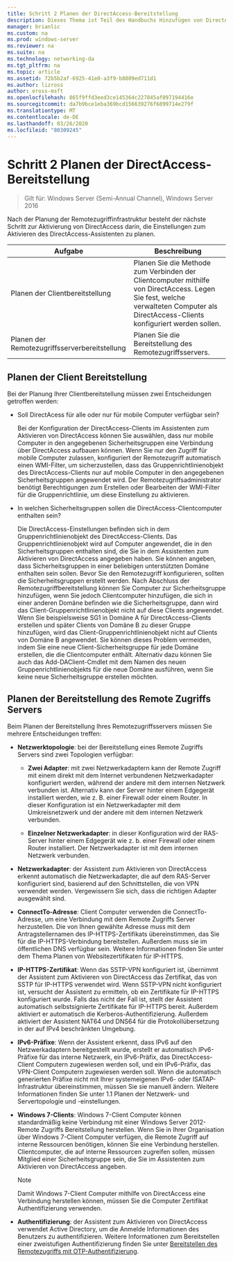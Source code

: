 ```yaml
---
title: Schritt 2 Planen der DirectAccess-Bereitstellung
description: Dieses Thema ist Teil des Handbuchs Hinzufügen von DirectAccess zu einer vorhandenen Remote Zugriffs Bereitstellung (VPN) für Windows Server 2016.
manager: brianlic
ms.custom: na
ms.prod: windows-server
ms.reviewer: na
ms.suite: na
ms.technology: networking-da
ms.tgt_pltfrm: na
ms.topic: article
ms.assetid: 72b5b2af-6925-41e0-a3f9-b8809ed711d1
ms.author: lizross
author: eross-msft
ms.openlocfilehash: 865f9ffd3eed3ce145364c227845af097194416e
ms.sourcegitcommit: da7b9bce1eba369bcd156639276f6899714e279f
ms.translationtype: MT
ms.contentlocale: de-DE
ms.lasthandoff: 03/26/2020
ms.locfileid: "80309245"
---
```

# <a name="step-2-plan-the-directaccess-deployment"></a>Schritt 2 Planen der DirectAccess-Bereitstellung

>Gilt für: Windows Server (Semi-Annual Channel), Windows Server 2016

Nach der Planung der Remotezugriffinfrastruktur besteht der nächste Schritt zur Aktivierung von DirectAccess darin, die Einstellungen zum Aktivieren des DirectAccess-Assistenten zu planen.  
  
|Aufgabe|Beschreibung|  
|----|--------|  
|Planen der Clientbereitstellung|Planen Sie die Methode zum Verbinden der Clientcomputer mithilfe von DirectAccess. Legen Sie fest, welche verwalteten Computer als DirectAccess-Clients konfiguriert werden sollen.|  
|Planen der Remotezugriffsserverbereitstellung|Planen Sie die Bereitstellung des Remotezugriffsservers.|  
  
## <a name="planning-for-client-deployment"></a><a name="bkmk_2_1_client"></a>Planen der Client Bereitstellung  
Bei der Planung Ihrer Clientbereitstellung müssen zwei Entscheidungen getroffen werden:  
  
-   Soll DirectAcess für alle oder nur für mobile Computer verfügbar sein?  
  
    Bei der Konfiguration der DirectAccess-Clients im Assistenten zum Aktivieren von DirectAccess können Sie auswählen, dass nur mobile Computer in den angegebenen Sicherheitsgruppen eine Verbindung über DirectAccess aufbauen können. Wenn Sie nur den Zugriff für mobile Computer zulassen, konfiguriert der Remotezugriff automatisch einen WMI-Filter, um sicherzustellen, dass das Gruppenrichtlinienobjekt des DirectAccess-Clients nur auf mobile Computer in den angegebenen Sicherheitsgruppen angewendet wird. Der Remotezugriffsadministrator benötigt Berechtigungen zum Erstellen oder Bearbeiten der WMI-Filter für die Gruppenrichtlinie, um diese Einstellung zu aktivieren.  
  
-   In welchen Sicherheitsgruppen sollen die DirectAccess-Clientcomputer enthalten sein?  
  
    Die DirectAccess-Einstellungen befinden sich in dem Gruppenrichtlinienobjekt des DirectAccess-Clients. Das Gruppenrichtlinienobjekt wird auf Computer angewendet, die in den Sicherheitsgruppen enthalten sind, die Sie in dem Assistenten zum Aktivieren von DirectAccess angegeben haben. Sie können angeben, dass Sicherheitsgruppen in einer beliebigen unterstützten Domäne enthalten sein sollen. Bevor Sie den Remotezugriff konfigurieren, sollten die Sicherheitsgruppen erstellt werden. Nach Abschluss der Remotezugriffbereitstellung können Sie Computer zur Sicherheitsgruppe hinzufügen, wenn Sie jedoch Clientcomputer hinzufügen, die sich in einer anderen Domäne befinden wie die Sicherheitsgruppe, dann wird das Client-Gruppenrichtlinienobjekt nicht auf diese Clients angewendet. Wenn Sie beispielsweise SG1 in Domäne A für DirectAccess-Clients erstellen und später Clients von Domäne B zu dieser Gruppe hinzufügen, wird das Client-Gruppenrichtlinienobjekt nicht auf Clients von Domäne B angewendet. Sie können dieses Problem vermeiden, indem Sie eine neue Client-Sicherheitsgruppe für jede Domäne erstellen, die die Clientcomputer enthält. Alternativ dazu können Sie auch das Add-DAClient-Cmdlet mit dem Namen des neuen Gruppenrichtlinienobjekts für die neue Domäne ausführen, wenn Sie keine neue Sicherheitsgruppe erstellen möchten.  
  
## <a name="planning-for-remote-access-server-deployment"></a><a name="bkmk_2_2_server"></a>Planen der Bereitstellung des Remote Zugriffs Servers  
Beim Planen der Bereitstellung Ihres Remotezugriffsservers müssen Sie mehrere Entscheidungen treffen:  
  
-   **Netzwerktopologie**: bei der Bereitstellung eines Remote Zugriffs Servers sind zwei Topologien verfügbar:  
  
    -   **Zwei Adapter**: mit zwei Netzwerkadaptern kann der Remote Zugriff mit einem direkt mit dem Internet verbundenen Netzwerkadapter konfiguriert werden, während der andere mit dem internen Netzwerk verbunden ist. Alternativ kann der Server hinter einem Edgegerät installiert werden, wie z. B. einer Firewall oder einem Router. In dieser Konfiguration ist ein Netzwerkadapter mit dem Umkreisnetzwerk und der andere mit dem internen Netzwerk verbunden.  
  
    -   **Einzelner Netzwerkadapter**: in dieser Konfiguration wird der RAS-Server hinter einem Edgegerät wie z. b. einer Firewall oder einem Router installiert. Der Netzwerkadapter ist mit dem internen Netzwerk verbunden.  
  
-   **Netzwerkadapter**: der Assistent zum Aktivieren von DirectAccess erkennt automatisch die Netzwerkadapter, die auf dem RAS-Server konfiguriert sind, basierend auf den Schnittstellen, die von VPN verwendet werden. Vergewissern Sie sich, dass die richtigen Adapter ausgewählt sind.  
  
-   **ConnectTo-Adresse**: Client Computer verwenden die ConnectTo-Adresse, um eine Verbindung mit dem Remote Zugriffs Server herzustellen. Die von Ihnen gewählte Adresse muss mit dem Antragstellernamen des IP-HTTPS-Zertifikats übereinstimmen, das Sie für die IP-HTTPS-Verbindung bereitstellen. Außerdem muss sie im öffentlichen DNS verfügbar sein. Weitere Informationen finden Sie unter dem Thema Planen von Websitezertifikaten für IP-HTTPS.  
  
-   **IP-HTTPS-Zertifikat**: Wenn das SSTP-VPN konfiguriert ist, übernimmt der Assistent zum Aktivieren von DirectAccess das Zertifikat, das von SSTP für IP-HTTPS verwendet wird. Wenn SSTP-VPN nicht konfiguriert ist, versucht der Assistent zu ermitteln, ob ein Zertifikate für IP-HTTPS konfiguriert wurde. Falls das nicht der Fall ist, stellt der Assistent automatisch selbstsignierte Zertifikate für IP-HTTPS bereit. Außerdem aktiviert er automatisch die Kerberos-Authentifizierung. Außerdem aktiviert der Assistent NAT64 und DNS64 für die Protokollübersetzung in der auf IPv4 beschränkten Umgebung.  
  
-   **IPv6-Präfixe**: Wenn der Assistent erkennt, dass IPv6 auf den Netzwerkadaptern bereitgestellt wurde, erstellt er automatisch IPv6-Präfixe für das interne Netzwerk, ein IPv6-Präfix, das DirectAccess-Client Computern zugewiesen werden soll, und ein IPv6-Präfix, das VPN-Client Computern zugewiesen werden soll. Wenn die automatisch generierten Präfixe nicht mit Ihrer systemeigenen IPv6- oder ISATAP-Infrastruktur übereinstimmen, müssen Sie sie manuell ändern. Weitere Informationen finden Sie unter 1.1 Planen der Netzwerk- und Servertopologie und -einstellungen.  
  
-   **Windows 7-Clients**: Windows 7-Client Computer können standardmäßig keine Verbindung mit einer Windows Server 2012-Remote Zugriffs Bereitstellung herstellen. Wenn Sie in Ihrer Organisation über Windows 7-Client Computer verfügen, die Remote Zugriff auf interne Ressourcen benötigen, können Sie eine Verbindung herstellen. Clientcomputer, die auf interne Ressourcen zugreifen sollen, müssen Mitglied einer Sicherheitsgruppe sein, die Sie im Assistenten zum Aktivieren von DirectAccess angeben.  
  
    > [!NOTE]
    > Damit Windows 7-Client Computer mithilfe von DirectAccess eine Verbindung herstellen können, müssen Sie die Computer Zertifikat Authentifizierung verwenden.
  
-   **Authentifizierung**: der Assistent zum Aktivieren von DirectAccess verwendet Active Directory, um die Anmelde Informationen des Benutzers zu authentifizieren. Weitere Informationen zum Bereitstellen einer zweistufigen Authentifizierung finden Sie unter [Bereitstellen des Remotezugriffs mit OTP-Authentifizierung](../../ras/otp/Deploy-RA-OTP.md).  
  

  


